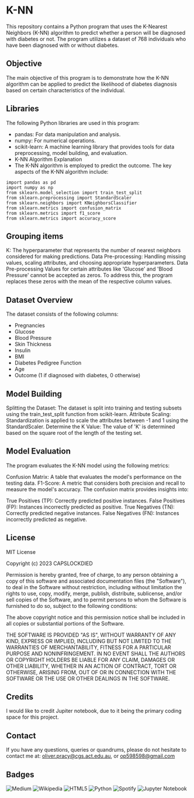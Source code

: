 

# K-NN
This repository contains a Python program that uses the K-Nearest Neighbors (K-NN) algorithm to predict whether a person will be diagnosed with diabetes or not. The program utilizes a dataset of 768 individuals who have been diagnosed with or without diabetes.

## Objective
The main objective of this program is to demonstrate how the K-NN algorithm can be applied to predict the likelihood of diabetes diagnosis based on certain characteristics of the individual.

## Libraries
The following Python libraries are used in this program:

- pandas: For data manipulation and analysis.
- numpy: For numerical operations.
- scikit-learn: A machine learning library that provides tools for data preprocessing, model building, and evaluation.
- K-NN Algorithm Explanation
- The K-NN algorithm is employed to predict the outcome. The key aspects of the K-NN algorithm include:
~~~
import pandas as pd
import numpy as np
from sklearn.model_selection import train_test_split
from sklearn.preprocessing import StandardScaler
from sklearn.neighbors import KNeighborsClassifier
from sklearn.metrics import confusion_matrix
from sklearn.metrics import f1_score
from sklearn.metrics import accuracy_score
~~~
## Grouping items
K: The hyperparameter that represents the number of nearest neighbors considered for making predictions.
Data Pre-processing: Handling missing values, scaling attributes, and choosing appropriate hyperparameters.
Data Pre-processing
Values for certain attributes like 'Glucose' and 'Blood Pressure' cannot be accepted as zeros. To address this, the program replaces these zeros with the mean of the respective column values.

## Dataset Overview
The dataset consists of the following columns:

- Pregnancies
- Glucose
- Blood Pressure
- Skin Thickness
- Insulin
- BMI
- Diabetes Pedigree Function
- Age
- Outcome (1 if diagnosed with diabetes, 0 otherwise)
## Model Building
Splitting the Dataset: The dataset is split into training and testing subsets using the train_test_split function from scikit-learn.
Attribute Scaling: Standardization is applied to scale the attributes between -1 and 1 using the StandardScaler.
Determine the K Value: The value of 'K' is determined based on the square root of the length of the testing set.
## Model Evaluation
The program evaluates the K-NN model using the following metrics:

Confusion Matrix: A table that evaluates the model's performance on the testing data.
F1-Score: A metric that considers both precision and recall to measure the model's accuracy.
The confusion matrix provides insights into:

True Positives (TP): Correctly predicted positive instances.
False Positives (FP): Instances incorrectly predicted as positive.
True Negatives (TN): Correctly predicted negative instances.
False Negatives (FN): Instances incorrectly predicted as negative.

## License
MIT License

Copyright (c) 2023 CAPSLOCKDIED

Permission is hereby granted, free of charge, to any person obtaining a copy
of this software and associated documentation files (the "Software"), to deal
in the Software without restriction, including without limitation the rights
to use, copy, modify, merge, publish, distribute, sublicense, and/or sell
copies of the Software, and to permit persons to whom the Software is
furnished to do so, subject to the following conditions:

The above copyright notice and this permission notice shall be included in all
copies or substantial portions of the Software.

THE SOFTWARE IS PROVIDED "AS IS", WITHOUT WARRANTY OF ANY KIND, EXPRESS OR
IMPLIED, INCLUDING BUT NOT LIMITED TO THE WARRANTIES OF MERCHANTABILITY,
FITNESS FOR A PARTICULAR PURPOSE AND NONINFRINGEMENT. IN NO EVENT SHALL THE
AUTHORS OR COPYRIGHT HOLDERS BE LIABLE FOR ANY CLAIM, DAMAGES OR OTHER
LIABILITY, WHETHER IN AN ACTION OF CONTRACT, TORT OR OTHERWISE, ARISING FROM,
OUT OF OR IN CONNECTION WITH THE SOFTWARE OR THE USE OR OTHER DEALINGS IN THE
SOFTWARE.

## Credits
I would like to credit Jupiter notebook, due to it being the primary coding space for this project.

## Contact
If you have any questions, queries or quandrums, please do not hesitate to contact me at: oliver.pracy@cgs.act.edu.au, or op598598@gmail.com

## Badges
![Medium](https://img.shields.io/badge/Medium-12100E?style=for-the-badge&logo=medium&logoColor=white)
![Wikipedia](https://img.shields.io/badge/Wikipedia-%23000000.svg?style=for-the-badge&logo=wikipedia&logoColor=white)
![HTML5](https://img.shields.io/badge/html5-%23E34F26.svg?style=for-the-badge&logo=html5&logoColor=white)
![Python](https://img.shields.io/badge/python-3670A0?style=for-the-badge&logo=python&logoColor=ffdd54)
![Spotify](https://img.shields.io/badge/Spotify-1ED760?style=for-the-badge&logo=spotify&logoColor=white)
![Jupyter Notebook](https://img.shields.io/badge/jupyter-%23FA0F00.svg?style=for-the-badge&logo=jupyter&logoColor=white)

